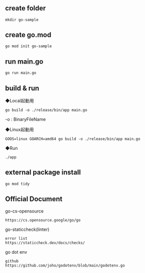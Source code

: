 #

## create folder
```
mkdir go-sample
```

## create go.mod
```
go mod init go-sample
```

## run main.go
```
go run main.go
```

## build & run

◆Local起動用
```
go build -o ./release/bin/app main.go
```
-o : BinaryFileName

◆Linux起動用
```
GOOS=linux GOARCH=amd64 go build -o ./release/bin/app main.go
```

◆Run
```
./app
```

## external package install
```
go mod tidy
```


## Official Document

go-cs-opensource
```
https://cs.opensource.google/go/go
```

go-staticcheck(linter)
```
error list
https://staticcheck.dev/docs/checks/
```

go dot env 
```
github
https://github.com/joho/godotenv/blob/main/godotenv.go
```